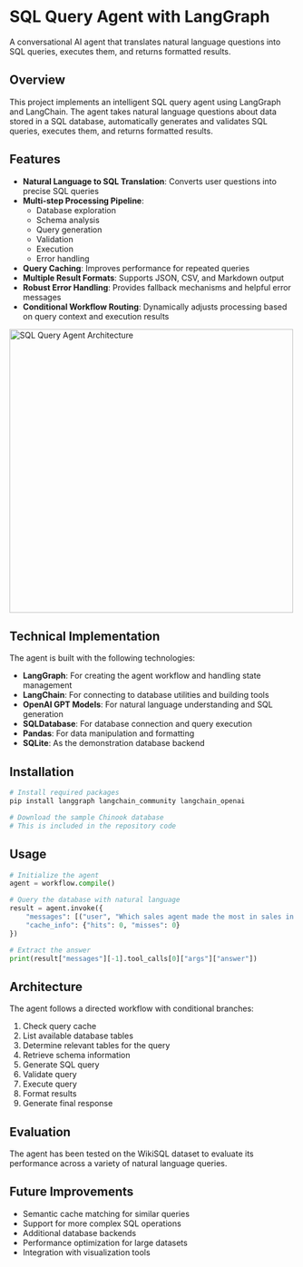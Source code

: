 # SQL Query Agent with LangGraph

A conversational AI agent that translates natural language questions into SQL queries, executes them, and returns formatted results.

## Overview

This project implements an intelligent SQL query agent using LangGraph and LangChain. The agent takes natural language questions about data stored in a SQL database, automatically generates and validates SQL queries, executes them, and returns formatted results.

## Features

- **Natural Language to SQL Translation**: Converts user questions into precise SQL queries
- **Multi-step Processing Pipeline**: 
  - Database exploration
  - Schema analysis
  - Query generation
  - Validation
  - Execution
  - Error handling
- **Query Caching**: Improves performance for repeated queries
- **Multiple Result Formats**: Supports JSON, CSV, and Markdown output
- **Robust Error Handling**: Provides fallback mechanisms and helpful error messages
- **Conditional Workflow Routing**: Dynamically adjusts processing based on query context and execution results

<img src="https://github.com/user-attachments/assets/f864eeb7-cb8a-4b52-91cb-3242122a20cc" width="500" height="500" alt="SQL Query Agent Architecture">

## Technical Implementation

The agent is built with the following technologies:
- **LangGraph**: For creating the agent workflow and handling state management
- **LangChain**: For connecting to database utilities and building tools
- **OpenAI GPT Models**: For natural language understanding and SQL generation
- **SQLDatabase**: For database connection and query execution
- **Pandas**: For data manipulation and formatting
- **SQLite**: As the demonstration database backend

## Installation

```bash
# Install required packages
pip install langgraph langchain_community langchain_openai

# Download the sample Chinook database
# This is included in the repository code
```

## Usage

```python
# Initialize the agent
agent = workflow.compile()

# Query the database with natural language
result = agent.invoke({
    "messages": [("user", "Which sales agent made the most in sales in 2009?")],
    "cache_info": {"hits": 0, "misses": 0}
})

# Extract the answer
print(result["messages"][-1].tool_calls[0]["args"]["answer"])
```

## Architecture

The agent follows a directed workflow with conditional branches:
1. Check query cache
2. List available database tables
3. Determine relevant tables for the query
4. Retrieve schema information
5. Generate SQL query
6. Validate query
7. Execute query
8. Format results
9. Generate final response

## Evaluation

The agent has been tested on the WikiSQL dataset to evaluate its performance across a variety of natural language queries.

## Future Improvements

- Semantic cache matching for similar queries
- Support for more complex SQL operations
- Additional database backends
- Performance optimization for large datasets
- Integration with visualization tools
